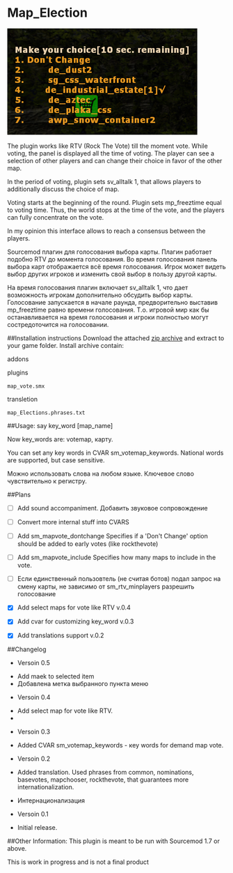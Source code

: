 # Map_Election

![GitHub Logo](/fy_xbox0086.png)

The plugin works like RTV (Rock The Vote) till the moment vote. While voting, the panel is displayed all the time of voting. The player can see a selection of other players and can change their choice in favor of the other map.

In the period of voting, plugin sets sv_alltalk 1, that allows players to additionally discuss the choice of map.

Voting starts at the beginning of the round. 
Plugin sets mp_freeztime equal to voting time. Thus, the world stops at the time of the vote, and the players can fully concentrate on the vote.

In my opinion this interface allows to reach a consensus between the players.

Sourcemod плагин для голосования выбора карты.
Плагин работает подобно RTV до момента голосования.
Во время голосования панель выбора карт отображается всё время голосования.
Игрок может видеть выбор других игроков и изменить свой выбор в пользу другой карты.

На время голосования плагин включает sv_alltalk 1, что дает возможность игрокам дополнительно обсудить выбор карты.
Голосование запускается в начале раунда, предворительно выставив  mp_freeztime  равно времени голосования.
Т.о. игровой мир как бы останавливается на время голосования и игроки полностью могут состредоточится на голосовании.

##Installation instructions
Download the attached [zip archive](/Map_Election.zip ) and extract to your game folder. Install archive contain:

addons

  plugins
  
    map_vote.smx
    
  transletion
  
    map_Elections.phrases.txt 
    

##Usage:
say key_word [map_name]

Now key_words are: votemap, карту.

You can set any key words in CVAR sm_votemap_keywords.
National words are supported, but case sensitive.

Можно использовать слова на любом языке. Ключевое слово чувствительно к регистру.

##Plans
- [ ] Add sound accompaniment. Добавить звуковое сопровождение 
- [ ] Convert more internal stuff into CVARS
- [ ] Add sm_mapvote_dontchange Specifies if a 'Don't Change' option should be added to early votes (like rockthevote)
- [ ] Add sm_mapvote_include Specifies how many maps to include in the vote.
- [ ] Если единственный пользовтель (не считая ботов) подал запрос на смену карты, не зависимо от sm_rtv_minplayers разрешить голосование
- [x] Add select maps for vote like RTV v.0.4
- [x] Add cvar for customizing key_word v.0.3
- [x] Add translations support v.0.2


##Changelog
* Versoin 0.5
 
- Add maek to selected item
- Добавлена метка выбранного пункта меню
 
* Versoin 0.4
- Add select map for vote like RTV.
- 
* Versoin 0.3

- Added CVAR sm_votemap_keywords - кey words for demand map vote.

* Versoin 0.2

- Added translation. Used phrases from common, nominations, basevotes, mapchooser, rockthevote,
that guarantees more internationalization.

- Интернационализация

* Versoin 0.1 

- Initial release.

##Other Information:
This plugin is meant to be run with Sourcemod 1.7 or above.

This is work in progress and is not a final product
